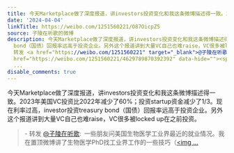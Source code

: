 ```yaml
---
title: 今天Marketplace做了深度报道，讲investors投资变化和我这条微博描述得一致。2023年美国VC投资比2022年减少了60%；投资startup资金减少了1/3。现在利率过高，inv...
date: '2024-04-04'
linkTitle: https://weibo.com/1251560221/O87OicpZ5
source: 子陵在听歌的微博
description: 今天Marketplace做了深度报道，讲investors投资变化和我这条微博描述得一致。2023年美国VC投资比2022年减少了60%；投资startup资金减少了1/3。现在利率过高，investor投资treasury
  bond（国债）回报率远高于投资企业。另外这个报道讲到大量VC自己也难raise，VC很多被locked up在之前投资。<br><blockquote> -
  转发 <a href="https://weibo.com/1251560221" target="_blank">@子陵在听歌</a>: 一些朋友问美国生物医学工业界最近的就业情况。我在置顶微博讲了生物医学PhD找工业界工作的一些技巧（<a
  href="https://weibo.com/1251560221/4629789870392392" data-hide=""><span class="url-icon"><img
  ...
disable_comments: true
---
```

今天Marketplace做了深度报道，讲investors投资变化和我这条微博描述得一致。2023年美国VC投资比2022年减少了60%；投资startup资金减少了1/3。现在利率过高，investor投资treasury bond（国债）回报率远高于投资企业。另外这个报道讲到大量VC自己也难raise，VC很多被locked up在之前投资。<br><blockquote> - 转发 <a href="https://weibo.com/1251560221" target="_blank">@子陵在听歌</a>: 一些朋友问美国生物医学工业界最近的就业情况。我在置顶微博讲了生物医学PhD找工业界工作的一些技巧（<a href="https://weibo.com/1251560221/4629789870392392" data-hide=""><span class="url-icon"><img ...